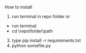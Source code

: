 How to install
1. run terminal in repo folder or
  - run terminal
  - cd \repo\folder\path
3. type pip install -r requirements.txt
4. python somefile.py
